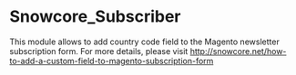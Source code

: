 # Snowcore_Subscriber

This module allows to add country code field to the Magento newsletter subscription form.
For more details, please visit http://snowcore.net/how-to-add-a-custom-field-to-magento-subscription-form